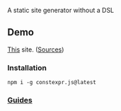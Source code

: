 A static site generator without a DSL

## Demo

[This](https://fctorial.github.io) site. ([Sources](https://github.com/fctorial/fctorial.github.io.src))

### Installation

    npm i -g constexpr.js@latest

### [Guides](https://fctorial.github.io/tags/constexpr.js.html)
